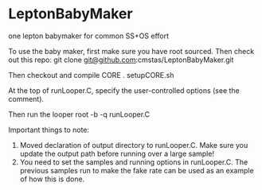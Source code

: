 # LeptonBabyMaker
one lepton babymaker for common SS+OS effort

To use the baby maker, first make sure you have root sourced. Then check out this repo: 
git clone git@github.com:cmstas/LeptonBabyMaker.git

Then checkout and compile CORE
. setupCORE.sh 

At the top of runLooper.C, specify the user-controlled options (see the comment).

Then run the looper
root -b -q runLooper.C

Important things to note:
  1. Moved declaration of output directory to runLooper.C. Make sure you update the output path before running over a large sample!
  2. You need to set the samples and running options in runLooper.C. The previous samples run to make the fake rate can be used as an example of how this is done.
